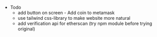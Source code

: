 - Todo
	- add button on screen - Add coin to metamask
	- use tailwind css-library to make website more natural
	- add verification api for etherscan (try npm module before trying original)